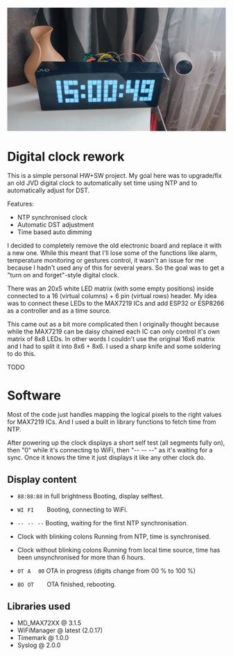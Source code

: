 ![Photo of a prototype](hw/photos/prototype.jpg)

# Digital clock rework

This is a simple personal HW+SW project. My goal here was to upgrade/fix an old JVD digital clock to automatically set time using NTP and to automatically adjust for DST. 

Features:
 - NTP synchronised clock
 - Automatic DST adjustment
 - Time based auto dimming

I decided to completely remove the old electronic board and replace it with a new one. While this meant that I'll lose some of the functions like alarm, temperature monitoring or gestures control, it wasn't an issue for me because I hadn't used any of this for several years.
So the goal was to get a "turn on and forget"-style digital clock.

There was an 20x5 white LED matrix (with some empty positions) inside connected to a 16 (virtual columns) + 6 pin (virtual rows) header.
My idea was to connect these LEDs to the MAX7219 ICs and add ESP32 or ESP8266 as a controller and as a time source. 

This came out as a bit more complicated then I originally thought because while the MAX7219 can be daisy chained each IC can only control it's own matrix of 8x8 LEDs. In other words I couldn't use the original 16x6 matrix and I had to split it into 8x6 + 8x6.
I used a sharp knife and some soldering to do this.

TODO

# Software

Most of the code just handles mapping the logical pixels to the right values for MAX7219 ICs. And I used a built in library functions to fetch time from NTP.

After powering up the clock displays a short self test (all segments fully on), then "0" while it's connecting to WiFi, then "-- -- --" as it's waiting for a sync. Once it knows the time it just displays it like any other clock do.

## Display content

* `88:88:88` in full brightness
    Booting, display selftest.

* `WI⠀FI⠀⠀⠀`
    Booting, connecting to WiFi.

* `--⠀--⠀--`
    Booting, waiting for the first NTP synchronisation.

* Clock with blinking colons
    Running from NTP, time is synchronised.

* Clock without blinking colons
    Running from local time source, time has been unsynchronised for more than 6 hours.

* `OT⠀A⠀⠀00`
    OTA in progress (digits change from 00 % to 100 %)

* `BO⠀OT⠀⠀⠀`
    OTA finished, rebooting.

## Libraries used

* MD_MAX72XX @ 3.1.5
* WiFiManager @ latest (2.0.17)
* Timemark @ 1.0.0
* Syslog @ 2.0.0
